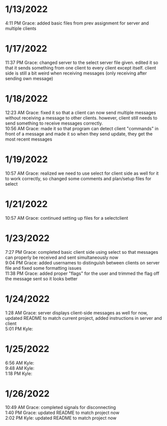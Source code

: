 # 1/13/2022
4:11 PM Grace: added basic files from prev assignment for server and multiple clients
<br>

# 1/17/2022
11:37 PM Grace: changed server to the select server file given. edited it so that it sends something from one client to every client except itself. client side is still a bit weird when receiving messages (only receiving after sending own message)
<br>

# 1/18/2022
12:23 AM Grace: fixed it so that a client can now send multiple messages without receiving a message to other clients. however, client still needs to send something to receive messages correctly.
<br>
10:56 AM Grace: made it so that program can detect client "commands" in front of a message and made it so when they send update, they get the most recent messages
<br>

# 1/19/2022
10:57 AM Grace: realized we need to use select for client side as well for it to work correctly, so changed some comments and plan/setup files for select
<br>

# 1/21/2022
10:57 AM Grace: continued setting up files for a selectclient
<br>

# 1/23/2022
7:27 PM Grace: completed basic client side using select so that messages can properly be received and sent simultaneously now
<br>
9:04 PM Grace: added usernames to distinguish between clients on server file and fixed some formatting issues
<br>
11:38 PM Grace: added proper "flags" for the user and trimmed the flag off the message sent so it looks better
<br>

# 1/24/2022
1:28 AM Grace: server displays client-side messages as well for now, updated README to match current project, added instructions in server and client
<br>
5:01 PM Kyle:
<br>

# 1/25/2022
6:56 AM Kyle:
<br>
9:48 AM Kyle:
<br>
1:18 PM Kyle:
<br>

# 1/26/2022
10:49 AM Grace: completed signals for disconnecting
<br>
1:40 PM Grace: updated README to match project now
<br>
2:02 PM Kyle: updated README to match project now
<br>
